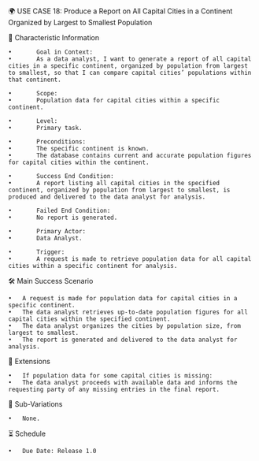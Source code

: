 🌍 USE CASE 18: Produce a Report on All Capital Cities in a Continent Organized by Largest to Smallest Population

📌 Characteristic Information

	•       Goal in Context:
	•       As a data analyst, I want to generate a report of all capital cities in a specific continent, organized by population from largest to smallest, so that I can compare capital cities’ populations within that continent.
	
    •       Scope:
	•       Population data for capital cities within a specific continent.
	
    •       Level:
	•       Primary task.
	
    •       Preconditions:
	•       The specific continent is known.
	•       The database contains current and accurate population figures for capital cities within the continent.
	
    •       Success End Condition:
	•       A report listing all capital cities in the specified continent, organized by population from largest to smallest, is produced and delivered to the data analyst for analysis.
	
    •       Failed End Condition:
	•       No report is generated.
	
    •       Primary Actor:
	•       Data Analyst.
	
    •       Trigger:
	•       A request is made to retrieve population data for all capital cities within a specific continent for analysis.

🛠 Main Success Scenario

	•	A request is made for population data for capital cities in a specific continent.
	•	The data analyst retrieves up-to-date population figures for all capital cities within the specified continent.
	•	The data analyst organizes the cities by population size, from largest to smallest.
	•	The report is generated and delivered to the data analyst for analysis.

🚨 Extensions

	•	If population data for some capital cities is missing:
	•	The data analyst proceeds with available data and informs the requesting party of any missing entries in the final report.

🔀 Sub-Variations

	•	None.

⏳ Schedule

	•	Due Date: Release 1.0
